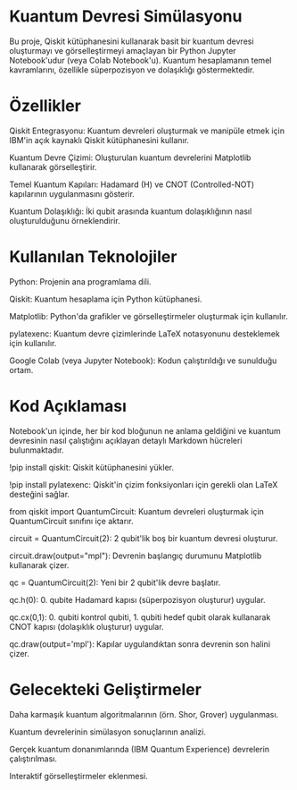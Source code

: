 # Kuantum Devresi Simülasyonu
Bu proje, Qiskit kütüphanesini kullanarak basit bir kuantum devresi oluşturmayı ve görselleştirmeyi amaçlayan bir Python Jupyter Notebook'udur (veya Colab Notebook'u). Kuantum hesaplamanın temel kavramlarını, özellikle süperpozisyon ve dolaşıklığı göstermektedir.

# Özellikler
Qiskit Entegrasyonu: Kuantum devreleri oluşturmak ve manipüle etmek için IBM'in açık kaynaklı Qiskit kütüphanesini kullanır.

Kuantum Devre Çizimi: Oluşturulan kuantum devrelerini Matplotlib kullanarak görselleştirir.

Temel Kuantum Kapıları: Hadamard (H) ve CNOT (Controlled-NOT) kapılarının uygulanmasını gösterir.

Kuantum Dolaşıklığı: İki qubit arasında kuantum dolaşıklığının nasıl oluşturulduğunu örneklendirir.

# Kullanılan Teknolojiler
Python: Projenin ana programlama dili.

Qiskit: Kuantum hesaplama için Python kütüphanesi.

Matplotlib: Python'da grafikler ve görselleştirmeler oluşturmak için kullanılır.

pylatexenc: Kuantum devre çizimlerinde LaTeX notasyonunu desteklemek için kullanılır.

Google Colab (veya Jupyter Notebook): Kodun çalıştırıldığı ve sunulduğu ortam.

# Kod Açıklaması
Notebook'un içinde, her bir kod bloğunun ne anlama geldiğini ve kuantum devresinin nasıl çalıştığını açıklayan detaylı Markdown hücreleri bulunmaktadır.

!pip install qiskit: Qiskit kütüphanesini yükler.

!pip install pylatexenc: Qiskit'in çizim fonksiyonları için gerekli olan LaTeX desteğini sağlar.

from qiskit import QuantumCircuit: Kuantum devreleri oluşturmak için QuantumCircuit sınıfını içe aktarır.

circuit = QuantumCircuit(2): 2 qubit'lik boş bir kuantum devresi oluşturur.

circuit.draw(output="mpl"): Devrenin başlangıç durumunu Matplotlib kullanarak çizer.

qc = QuantumCircuit(2): Yeni bir 2 qubit'lik devre başlatır.

qc.h(0): 0. qubite Hadamard kapısı (süperpozisyon oluşturur) uygular.

qc.cx(0,1): 0. qubiti kontrol qubiti, 1. qubiti hedef qubit olarak kullanarak CNOT kapısı (dolaşıklık oluşturur) uygular.

qc.draw(output='mpl'): Kapılar uygulandıktan sonra devrenin son halini çizer.

# Gelecekteki Geliştirmeler
Daha karmaşık kuantum algoritmalarının (örn. Shor, Grover) uygulanması.

Kuantum devrelerinin simülasyon sonuçlarının analizi.

Gerçek kuantum donanımlarında (IBM Quantum Experience) devrelerin çalıştırılması.

Interaktif görselleştirmeler eklenmesi.
